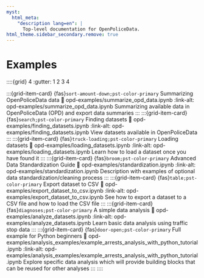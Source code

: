 ```yaml
---
myst:
  html_meta:
    "description lang=en": |
      Top-level documentation for OpenPoliceData.
html_theme.sidebar_secondary.remove: true
---
```


# Examples

::::{grid} 4
:gutter: 1 2 3 4

:::{grid-item-card} {fas}`sort-amount-down;pst-color-primary` Summarizing OpenPoliceData data
:link: opd-examples/summarize_opd_data.ipynb
:link-alt: opd-examples/summarize_opd_data.ipynb
 Summarizing available data in OpenPoliceData (OPD) and export data summaries
:::
:::{grid-item-card} {fas}`search;pst-color-primary` Finding datasets
:link: opd-examples/finding_datasets.ipynb
:link-alt: opd-examples/finding_datasets.ipynb
View datasets available in OpenPoliceData
:::
:::{grid-item-card} {fas}`truck-loading;pst-color-primary` Loading datasets
:link: opd-examples/loading_datasets.ipynb
:link-alt: opd-examples/loading_datasets.ipynb
Learn how to load a dataset once you have found it
:::
:::{grid-item-card} {fas}`broom;pst-color-primary` Advanced Data Standardization Guide
:link: opd-examples/standardization.ipynb
:link-alt: opd-examples/standardization.ipynb
Description with examples of optional data standardization/cleaning process
:::
:::{grid-item-card} {fas}`table;pst-color-primary` Export dataset to CSV
:link: opd-examples/export_dataset_to_csv.ipynb
:link-alt: opd-examples/export_dataset_to_csv.ipynb
See how to export a dataset to a CSV file and how to load the CSV file
:::
:::{grid-item-card} {fas}`diagnoses;pst-color-primary` A simple data analysis
:link: opd-examples/analyze_datasets.ipynb
:link-alt: opd-examples/analyze_datasets.ipynb
Learn basic data analysis using traffic stop data
:::
:::{grid-item-card} {fas}`door-open;pst-color-primary` Full example for Python beginners
:link: opd-examples/analysis_examples/example_arrests_analysis_with_python_tutorial.ipynb
:link-alt: opd-examples/analysis_examples/example_arrests_analysis_with_python_tutorial.ipynb
Explore specific data analysis which will provide building blocks that can be reused for other analyses
:::
::::


